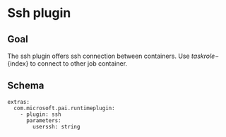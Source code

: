 # Ssh plugin

## Goal
The ssh plugin offers ssh connection between containers. Use ${taskrole}-${index} to connect to other job container. 

## Schema
```
extras:
  com.microsoft.pai.runtimeplugin:
    - plugin: ssh
      parameters:
        userssh: string
```